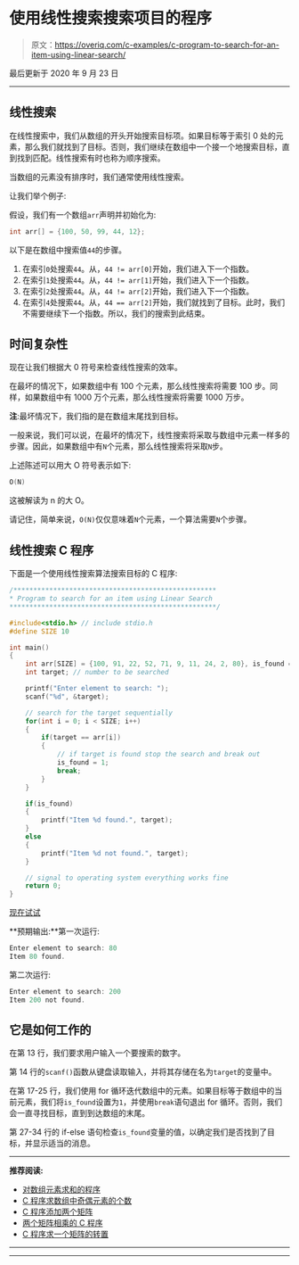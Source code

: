 # 使用线性搜索搜索项目的程序

> 原文：<https://overiq.com/c-examples/c-program-to-search-for-an-item-using-linear-search/>

最后更新于 2020 年 9 月 23 日

* * *

## 线性搜索

在线性搜索中，我们从数组的开头开始搜索目标项。如果目标等于索引 0 处的元素，那么我们就找到了目标。否则，我们继续在数组中一个接一个地搜索目标，直到找到匹配。线性搜索有时也称为顺序搜索。

当数组的元素没有排序时，我们通常使用线性搜索。

让我们举个例子:

假设，我们有一个数组`arr`声明并初始化为:

```c
int arr[] = {100, 50, 99, 44, 12};

```

以下是在数组中搜索值`44`的步骤。

1.  在索引`0`处搜索`44`。从，`44 != arr[0]`开始，我们进入下一个指数。
2.  在索引`1`处搜索`44`。从，`44 != arr[1]`开始，我们进入下一个指数。
3.  在索引`2`处搜索`44`。从，`44 != arr[2]`开始，我们进入下一个指数。
4.  在索引`4`处搜索`44`。从，`44 == arr[2]`开始，我们就找到了目标。此时，我们不需要继续下一个指数。所以，我们的搜索到此结束。

## 时间复杂性

现在让我们根据大 0 符号来检查线性搜索的效率。

在最坏的情况下，如果数组中有 100 个元素，那么线性搜索将需要 100 步。同样，如果数组中有 1000 万个元素，那么线性搜索将需要 1000 万步。

**注**:最坏情况下，我们指的是在数组末尾找到目标。

一般来说，我们可以说，在最坏的情况下，线性搜索将采取与数组中元素一样多的步骤。因此，如果数组中有`N`个元素，那么线性搜索将采取`N`步。

上述陈述可以用大 O 符号表示如下:

```c
O(N)

```

这被解读为 n 的大 O。

请记住，简单来说，`O(N)`仅仅意味着`N`个元素，一个算法需要`N`个步骤。

## 线性搜索 C 程序

下面是一个使用线性搜索算法搜索目标的 C 程序:

```c
/***************************************************
* Program to search for an item using Linear Search 
****************************************************/

#include<stdio.h> // include stdio.h
#define SIZE 10

int main()
{
    int arr[SIZE] = {100, 91, 22, 52, 71, 9, 11, 24, 2, 80}, is_found = 0;
    int target; // number to be searched

    printf("Enter element to search: ");
    scanf("%d", &target);

    // search for the target sequentially
    for(int i = 0; i < SIZE; i++)
    {
        if(target == arr[i])
        {
            // if target is found stop the search and break out
            is_found = 1;
            break;
        }
    }

    if(is_found)
    {
        printf("Item %d found.", target);
    }
    else
    {
        printf("Item %d not found.", target);
    }

    // signal to operating system everything works fine
    return 0;
}

```

[现在试试](https://overiq.com/c-online-compiler/X5l/)

**预期输出:**第一次运行:

```c
Enter element to search: 80
Item 80 found.

```

第二次运行:

```c
Enter element to search: 200 
Item 200 not found.

```

## 它是如何工作的

在第 13 行，我们要求用户输入一个要搜索的数字。

第 14 行的`scanf()`函数从键盘读取输入，并将其存储在名为`target`的变量中。

在第 17-25 行，我们使用 for 循环迭代数组中的元素。如果目标等于数组中的当前元素，我们将`is_found`设置为`1`，并使用`break`语句退出 for 循环。否则，我们会一直寻找目标，直到到达数组的末尾。

第 27-34 行的 if-else 语句检查`is_found`变量的值，以确定我们是否找到了目标，并显示适当的消息。

* * *

**推荐阅读:**

*   [对数组元素求和的程序](/c-examples/c-program-to-sum-the-elements-of-an-array/)
*   [C 程序求数组中奇偶元素的个数](/c-examples/c-program-to-find-the-count-of-even-and-odd-elements-in-the-array/)
*   [C 程序添加两个矩阵](/c-examples/c-program-to-add-two-matrices/)
*   [两个矩阵相乘的 C 程序](/c-examples/c-program-to-multiply-two-matrices/)
*   [C 程序求一个矩阵的转置](/c-examples/c-program-to-find-the-transpose-of-a-matrix/)

* * *

* * *